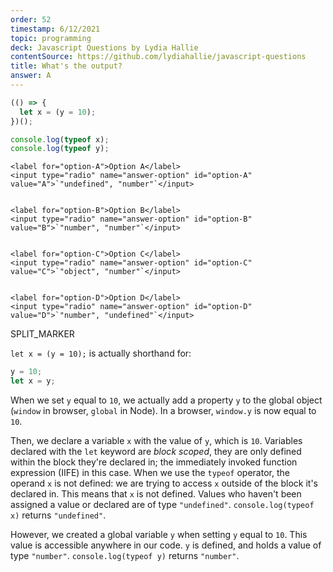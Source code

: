 ```yaml
---
order: 52
timestamp: 6/12/2021
topic: programming
deck: Javascript Questions by Lydia Hallie
contentSource: https://github.com/lydiahallie/javascript-questions
title: What's the output?
answer: A
---
```


  

```javascript
(() => {
  let x = (y = 10);
})();

console.log(typeof x);
console.log(typeof y);
```


    <label for="option-A">Option A</label>
    <input type="radio" name="answer-option" id="option-A" value="A">`"undefined", "number"`</input>
    

    <label for="option-B">Option B</label>
    <input type="radio" name="answer-option" id="option-B" value="B">`"number", "number"`</input>
    

    <label for="option-C">Option C</label>
    <input type="radio" name="answer-option" id="option-C" value="C">`"object", "number"`</input>
    

    <label for="option-D">Option D</label>
    <input type="radio" name="answer-option" id="option-D" value="D">`"number", "undefined"`</input>
    




SPLIT_MARKER

`let x = (y = 10);` is actually shorthand for:

```javascript
y = 10;
let x = y;
```

When we set `y` equal to `10`, we actually add a property `y` to the global object (`window` in browser, `global` in Node). In a browser, `window.y` is now equal to `10`.

Then, we declare a variable `x` with the value of `y`, which is `10`. Variables declared with the `let` keyword are _block scoped_, they are only defined within the block they're declared in; the immediately invoked function expression (IIFE) in this case. When we use the `typeof` operator, the operand `x` is not defined: we are trying to access `x` outside of the block it's declared in. This means that `x` is not defined. Values who haven't been assigned a value or declared are of type `"undefined"`. `console.log(typeof x)` returns `"undefined"`.

However, we created a global variable `y` when setting `y` equal to `10`. This value is accessible anywhere in our code. `y` is defined, and holds a value of type `"number"`. `console.log(typeof y)` returns `"number"`.



